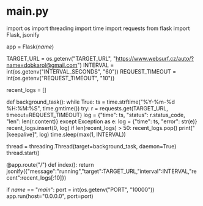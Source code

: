 # main.py
import os
import threading
import time
import requests
from flask import Flask, jsonify

app = Flask(_name_)

TARGET_URL = os.getenv("TARGET_URL", "https://www.websurf.cz/auto/?name=dobkarol@gmail.com")
INTERVAL = int(os.getenv("INTERVAL_SECONDS", "60"))
REQUEST_TIMEOUT = int(os.getenv("REQUEST_TIMEOUT", "10"))

recent_logs = []

def background_task():
    while True:
        ts = time.strftime("%Y-%m-%d %H:%M:%S", time.gmtime())
        try:
            r = requests.get(TARGET_URL, timeout=REQUEST_TIMEOUT)
            log = {"time": ts, "status": r.status_code, "len": len(r.content)}
        except Exception as e:
            log = {"time": ts, "error": str(e)}
        recent_logs.insert(0, log)
        if len(recent_logs) > 50:
            recent_logs.pop()
        print("[keepalive]", log)
        time.sleep(max(1, INTERVAL))

thread = threading.Thread(target=background_task, daemon=True)
thread.start()

@app.route("/")
def index():
    return jsonify({"message":"running","target":TARGET_URL,"interval":INTERVAL,"recent":recent_logs[:10]})

if _name_ == "_main_":
    port = int(os.getenv("PORT", "10000"))
    app.run(host="0.0.0.0", port=port)
